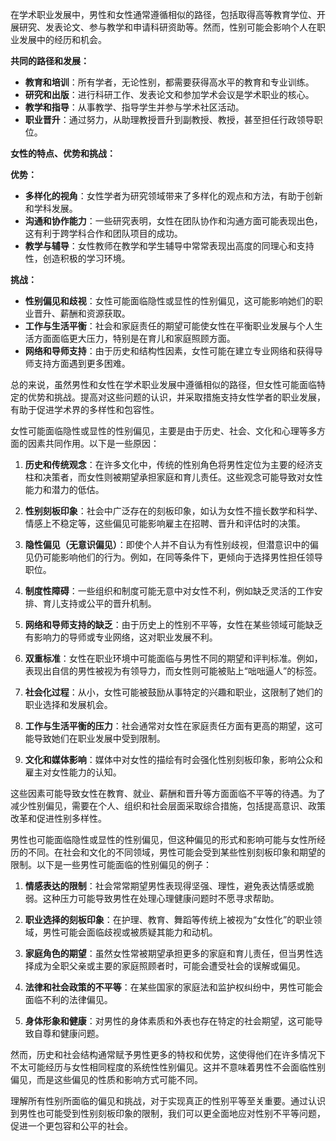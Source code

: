 在学术职业发展中，男性和女性通常遵循相似的路径，包括取得高等教育学位、开展研究、发表论文、参与教学和申请科研资助等。然而，性别可能会影响个人在职业发展中的经历和机会。

**共同的路径和发展：**

- **教育和培训**：所有学者，无论性别，都需要获得高水平的教育和专业训练。
- **研究和出版**：进行科研工作、发表论文和参加学术会议是学术职业的核心。
- **教学和指导**：从事教学、指导学生并参与学术社区活动。
- **职业晋升**：通过努力，从助理教授晋升到副教授、教授，甚至担任行政领导职位。

**女性的特点、优势和挑战：**

**优势：**

- **多样化的视角**：女性学者为研究领域带来了多样化的观点和方法，有助于创新和学科发展。
- **沟通和协作能力**：一些研究表明，女性在团队协作和沟通方面可能表现出色，这有利于跨学科合作和团队项目的成功。
- **教学与辅导**：女性教师在教学和学生辅导中常常表现出高度的同理心和支持性，创造积极的学习环境。

**挑战：**

- **性别偏见和歧视**：女性可能面临隐性或显性的性别偏见，这可能影响她们的职业晋升、薪酬和资源获取。
- **工作与生活平衡**：社会和家庭责任的期望可能使女性在平衡职业发展与个人生活方面面临更大压力，特别是在育儿和家庭照顾方面。
- **网络和导师支持**：由于历史和结构性因素，女性可能在建立专业网络和获得导师支持方面遇到更多困难。

总的来说，虽然男性和女性在学术职业发展中遵循相似的路径，但女性可能面临特定的优势和挑战。提高对这些问题的认识，并采取措施支持女性学者的职业发展，有助于促进学术界的多样性和包容性。

女性可能面临隐性或显性的性别偏见，主要是由于历史、社会、文化和心理等多方面的因素共同作用。以下是一些原因：

1. **历史和传统观念**：在许多文化中，传统的性别角色将男性定位为主要的经济支柱和决策者，而女性则被期望承担家庭和育儿责任。这些观念可能导致对女性能力和潜力的低估。

2. **性别刻板印象**：社会中广泛存在的刻板印象，如认为女性不擅长数学和科学、情感上不稳定等，这些偏见可能影响雇主在招聘、晋升和评估时的决策。

3. **隐性偏见（无意识偏见）**：即使个人并不自认为有性别歧视，但潜意识中的偏见仍可能影响他们的行为。例如，在同等条件下，更倾向于选择男性担任领导职位。

4. **制度性障碍**：一些组织和制度可能无意中对女性不利，例如缺乏灵活的工作安排、育儿支持或公平的晋升机制。

5. **网络和导师支持的缺乏**：由于历史上的性别不平等，女性在某些领域可能缺乏有影响力的导师或专业网络，这对职业发展不利。

6. **双重标准**：女性在职业环境中可能面临与男性不同的期望和评判标准。例如，表现出自信的男性被视为有领导力，而女性则可能被贴上“咄咄逼人”的标签。

7. **社会化过程**：从小，女性可能被鼓励从事特定的兴趣和职业，这限制了她们的职业选择和发展机会。

8. **工作与生活平衡的压力**：社会通常对女性在家庭责任方面有更高的期望，这可能导致她们在职业发展中受到限制。

9. **文化和媒体影响**：媒体中对女性的描绘有时会强化性别刻板印象，影响公众和雇主对女性能力的认知。

这些因素可能导致女性在教育、就业、薪酬和晋升等方面面临不平等的待遇。为了减少性别偏见，需要在个人、组织和社会层面采取综合措施，包括提高意识、政策改革和促进性别多样性。

男性也可能面临隐性或显性的性别偏见，但这种偏见的形式和影响可能与女性所经历的不同。在社会和文化的不同领域，男性可能会受到某些性别刻板印象和期望的限制。以下是一些男性可能面临的性别偏见的例子：

1. **情感表达的限制**：社会常常期望男性表现得坚强、理性，避免表达情感或脆弱。这种压力可能导致男性在处理心理健康问题时不愿寻求帮助。

2. **职业选择的刻板印象**：在护理、教育、舞蹈等传统上被视为“女性化”的职业领域，男性可能会面临歧视或被质疑其能力和动机。

3. **家庭角色的期望**：虽然女性常被期望承担更多的家庭和育儿责任，但当男性选择成为全职父亲或主要的家庭照顾者时，可能会遭受社会的误解或偏见。

4. **法律和社会政策的不平等**：在某些国家的家庭法和监护权纠纷中，男性可能会面临不利的法律偏见。

5. **身体形象和健康**：对男性的身体素质和外表也存在特定的社会期望，这可能导致自尊和健康问题。

然而，历史和社会结构通常赋予男性更多的特权和优势，这使得他们在许多情况下不太可能经历与女性相同程度的系统性性别偏见。这并不意味着男性不会面临性别偏见，而是这些偏见的性质和影响方式可能不同。

理解所有性别所面临的偏见和挑战，对于实现真正的性别平等至关重要。通过认识到男性也可能受到性别刻板印象的限制，我们可以更全面地应对性别不平等问题，促进一个更包容和公平的社会。